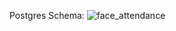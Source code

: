 Postgres Schema:
![face_attendance](https://github.com/notpest/face-attendance/assets/113047106/45932506-3ee8-4f7e-a5f4-006c465f9eee)
